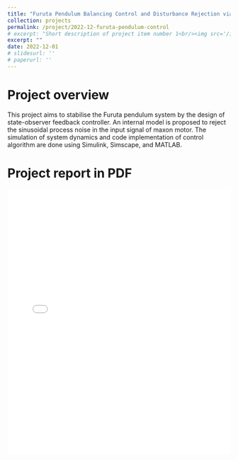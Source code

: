 ```yaml
---
title: "Furuta Pendulum Balancing Control and Disturbance Rejection via State-Observer Feedback and Internal Model Design"
collection: projects
permalink: /project/2022-12-furuta-pendulum-control
# excerpt: "Short description of project item number 1<br/><img src='/images/500x300.png'>"
excerpt: ""
date: 2022-12-01
# slidesurl: ''
# paperurl: ''
---
```


Project overview
======

This project aims to stabilise the Furuta pendulum system by the design of state-observer feedback controller. An internal model is proposed to reject the sinusoidal process noise in the input signal of maxon motor. The simulation of system dynamics and code implementation of control algorithm are done using Simulink, Simscape, and MATLAB.


Project report in PDF
======
<embed src="/files/pdfs/projects/furuta_pendulum_control.pdf" type="application/pdf" width="100%" height="600px" />

